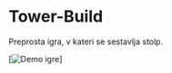 # Tower-Build
Preprosta igra, v kateri se sestavlja stolp. 

[![Demo igre]({https://youtu.be/NRw2fiZkHAU})]

